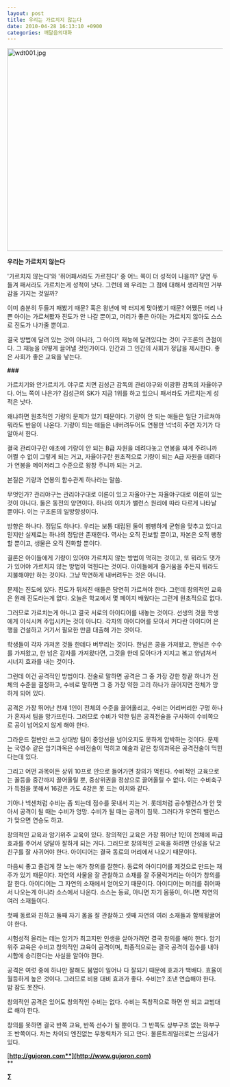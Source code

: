 ```yaml
---
layout: post
title: 우리는 가르치지 않는다
date: 2010-04-28 16:13:10 +0900
categories: 깨달음의대화
---
```

<IMG alt=wdt001.jpg src="http://gujoron.com/xe/assets/attach/images/198/303/091/wdt001.jpg" width=640 height=473>  




**우리는 가르치지 않는다**



'가르치지 않는다'와 '쥐어패서라도 가르친다' 중 어느 쪽이 더 성적이 나을까? 당연 두들겨 패서라도 가르치는게 성적이 낫다. 그런데 왜 우리는 그 점에 대해서 생리적인 거부감을 가지는 것일까?



이미 충분히 두들겨 패봤기 때문? 혹은 왕년에 박 터지게 맞아봤기 때문? 어쨌든 머리 나쁜 아이는 가르쳐봤자 진도가 안 나갈 뿐이고, 머리가 좋은 아이는 가르치지 않아도 스스로 진도가 나가줄 뿐이고.



결국 방법에 달려 있는 것이 아니라, 그 아이의 재능에 달려있다는 것이 구조론의 관점이다. 그 재능을 어떻게 끌어낼 것인가이다. 인간과 그 인간의 사회가 정답을 제시한다. 좋은 사회가 좋은 교육을 낳는다.



**###**



가르치기와 안가르치기. 야구로 치면 김성근 감독의 관리야구와 이광환 감독의 자율야구다. 어느 쪽이 나은가? 김성근의 SK가 지금 1위를 하고 있으니 패서라도 가르치는게 성적은 낫다.



왜냐하면 원초적인 기량의 문제가 있기 때문이다. 기량이 안 되는 애들은 일단 가르쳐야 뭐라도 반응이 나온다. 기량이 되는 애들은 내버려두어도 연봉만 넉넉히 주면 자기가 다 알아서 한다.



결국 관리야구란 애초에 기량이 안 되는 B급 자원을 데려다놓고 연봉을 짜게 주려니까 어쩔 수 없이 그렇게 되는 거고, 자율야구란 원초적으로 기량이 되는 A급 자원을 데려다가 연봉을 메이저리그 수준으로 왕창 주니까 되는 거고.



본질은 기량과 연봉의 함수관계 하나라는 말씀.



무엇인가? 관리야구는 관리야구대로 이론이 있고 자율야구는 자율야구대로 이론이 있는 것이 아니다. 둘은 동전의 양면이다. 하나의 이치가 밸런스 원리에 따라 다르게 나타날 뿐이다. 이는 구조론의 일방향성이다.



방향은 하나다. 정답도 하나다. 우리는 보통 대립된 둘이 팽팽하게 균형을 맞추고 있다고 믿지만 실제로는 하나의 정답만 존재한다. 역사는 오직 진보할 뿐이고, 자본은 오직 팽창할 뿐이고, 생물은 오직 진화할 뿐이다.



결론은 아이들에게 기량이 있어야 가르치지 않는 방법이 먹히는 것이고, 또 뭐라도 댓가가 있어야 가르치지 않는 방법이 먹힌다는 것이다. 아이들에게 즐거움을 주든지 뭐라도 지불해야만 하는 것이다. 그냥 막연하게 내버려두는 것은 아니다.



문제는 진도에 있다. 진도가 뒤처진 애들은 당연히 가르쳐야 한다. 그런데 창의적인 교육은 원래 진도라는게 없다. 오늘은 학교에서 몇 페이지 배웠다는 그런게 원초적으로 없다.



그러므로 가르치는게 아니고 결국 서로의 아이디어를 내놓는 것이다. 선생의 것을 학생에게 이식시켜 주입시키는 것이 아니다. 각자의 아이디어를 모아서 커다란 아이디어 은행을 건설하고 거기서 필요한 만큼 대출해 가는 것이다.



학생들이 각자 가져온 것들 한데다 버무리는 것이다. 한넘은 콩을 가져왔고, 한넘은 수수를 가져왔고, 한 넘은 감자를 가져왔다면, 그것을 한데 모아다가 지지고 볶고 양념쳐서 시너지 효과를 내는 것이다.



그런데 이건 공격적인 방법이다. 전술로 말하면 공격은 그 중 가장 강한 창끝 하나가 전체의 수준을 결정하고, 수비로 말하면 그 중 가장 약한 고리 하나가 끊어지면 전체가 망하게 되어 있다.



공격은 가장 뛰어난 천재 1인이 전체의 수준을 끌어올리고, 수비는 어리버리한 구멍 하나가 혼자서 팀을 망가뜨린다. 그러므로 수비가 약한 팀은 공격전술을 구사하여 수비쪽으로 공이 넘어오지 않게 해야 한다.



그라운드 절반만 쓰고 상대방 팀이 중앙선을 넘어오지도 못하게 압박하는 것이다. 문제는 국영수 같은 암기과목은 수비전술이 먹히고 예술과 같은 창의과목은 공격전술이 먹힌다는데 있다.



그리고 어떤 과목이든 상위 10프로 안으로 들어가면 창의가 먹힌다. 수비적인 교육으로는 꼴등을 중간까지 끌어올릴 뿐, 중상위권을 정상으로 끌어올릴 수 없다. 이는 수비축구가 득점을 못해서 16강은 가도 4강은 못 드는 이치와 같다.



기아나 넥센처럼 수비는 좀 되는데 점수를 못내서 지는 거. 롯데처럼 공수밸런스가 안 맞아서 공격이 될 때는 수비가 엉망. 수비가 될 때는 공격이 침묵. 그러다가 우연히 밸런스가 맞으면 연승도 하고. 



창의적인 교육과 암기위주 교육이 있다. 창의적인 교육은 가장 뛰어난 1인이 전체에 파급효과를 주어서 덩달아 잘하게 되는 거다. 그러므로 창의적인 교육을 하려면 인성을 닦고 친구를 잘 사귀어야 한다. 아이디어는 결국 동료의 머리에서 나오기 때문이다.



마음씨 좋고 즐겁게 잘 노는 애가 창의를 잘한다. 동료의 아이디어를 제것으로 만드는 재주가 있기 때문이다. 자연의 사물을 잘 관찰하고 소재를 잘 주물럭거리는 아이가 창의를 잘 한다. 아이디어는 그 자연의 소재에서 얻어오기 때문이다. 아이디어는 머리를 쥐어짜서 나오는게 아니라 소스에서 나온다. 소스는 동료, 아니면 자기 몸뚱이, 아니면 자연의 여러 소재들이다.   
  
첫째 동료와 친하고 둘째 자기 몸을 잘 관찰하고 셋째 자연의 여러 소재들과 함께뒹굴어야 한다.

  
시험성적 올리는 데는 암기가 최고지만 인생을 살아가려면 결국 창의를 해야 한다. 암기위주 교육은 수비고 창의적인 교육이 공격이며, 최종적으로는 결국 공격이 점수를 내야 시합에 승리한다는 사실을 알아야 한다.



공격은 여럿 중에 하나만 잘해도 붐업이 일어나 다 잘되기 때문에 효과가 백배다. 효율이 월등하게 높은 것이다. 그러므로 비용 대비 효과가 좋다. 수비는? 조낸 연습해야 한다. 밤 잠도 못잔다.

  
창의적인 공격은 있어도 창의적인 수비는 없다. 수비는 독창적으로 하면 안 되고 교범대로 해야 한다.   
  
창의를 못하면 결국 반쪽 교육, 반쪽 선수가 될 뿐이다. 그 반쪽도 상부구조 없는 하부구조 반쪽이다. 차는 차이되 엔진없는 무동력차가 되고 만다. 물론트레일러로는 쓰임새가 있다. 



[**http://gujoron.com**](http://www.gujoron.com)**  
** 

**∑**
